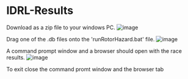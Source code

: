 # IDRL-Results
Download as a zip file to your windows PC.
![image](https://user-images.githubusercontent.com/4302998/235425730-02dbcf1e-2b58-4480-8805-6c2fdcb437c8.png)

Drag one of the .db files onto the 'runRotorHazard.bat' file. 
![image](https://user-images.githubusercontent.com/4302998/235425946-8f5342b6-0622-4c41-96ca-4c1cf7ac164f.png)

A command prompt window and a browser should open with the race results.
![image](https://user-images.githubusercontent.com/4302998/235426097-ce2ffca1-0d77-4bb1-b2e3-f3517941d422.png)

To exit close the command promt window and the browser tab


